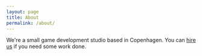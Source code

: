 ```yaml
---
layout: page
title: About
permalink: /about/
---
```


We're a small game development studio based in Copenhagen. You can [hire us](mailto:contact@tideshell.studio) if you need some work done.
